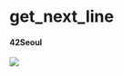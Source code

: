 # get_next_line
#### 42Seoul   

![](https://user-images.githubusercontent.com/45951630/108235776-8a51b180-7189-11eb-91f6-4b345fe86eb7.png)
